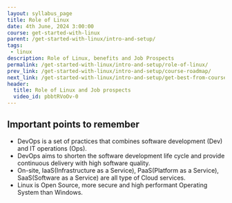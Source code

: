 ```yaml
---
layout: syllabus_page
title: Role of Linux
date: 4th June, 2024 3:00:00
course: get-started-with-linux
parent: /get-started-with-linux/intro-and-setup/
tags:
 - linux
description: Role of Linux, benefits and Job Prospects
permalink: /get-started-with-linux/intro-and-setup/role-of-linux/
prev_link: /get-started-with-linux/intro-and-setup/course-roadmap/
next_link: /get-started-with-linux/intro-and-setup/get-best-from-course/
header:
  title: Role of Linux and Job prospects
  video_id: pbbtRVoOv-0
---
```


## Important points to remember

- DevOps is a set of practices that combines software development (Dev) and IT operations (Ops).
- DevOps aims to shorten the software development life cycle and provide continuous delivery with high software quality.
- On-site, IaaS(Infrastructure as a Service), PaaS(Platform as a Service), SaaS(Software as a Service) are all type of Cloud services.
- Linux is Open Source, more secure and high performant Operating System than Windows.

